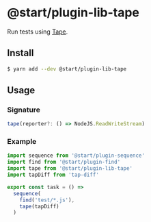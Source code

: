 # @start/plugin-lib-tape

Run tests using [Tape](https://github.com/substack/tape).

## Install

```sh
$ yarn add --dev @start/plugin-lib-tape
```

## Usage

### Signature

```ts
tape(reporter?: () => NodeJS.ReadWriteStream)
```

### Example

```js
import sequence from '@start/plugin-sequence'
import find from '@start/plugin-find'
import tape from '@start/plugin-lib-tape'
import tapDiff from 'tap-diff'

export const task = () =>
  sequence(
    find('test/*.js'),
    tape(tapDiff)
  )
```
